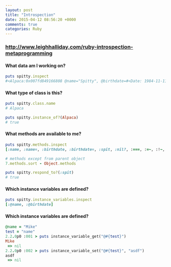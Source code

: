 ```yaml
---
layout: post
title: "Introspection"
date: 2015-04-12 08:56:20 +0000
comments: true
categories: Ruby
---
```


### http://www.leighhalliday.com/ruby-introspection-metaprogramming

#### What data am I working on?
```ruby
puts spitty.inspect
#<Alpaca:0x007fd849166808 @name="Spitty", @birthdate=#<Date: 1984-11-11 ((2446016j,0s,0n),+0s,2299161j)>>
```


#### What type of class is this?
```ruby
puts spitty.class.name
# Alpaca

puts spitty.instance_of?(Alpaca)
# true
```

#### What methods are available to me?
```ruby
puts spitty.methods.inspect
[:name, :name=, :birthdate, :birthdate=, :spit, :nil?, :===, :=~, :!~, :eql?, :hash, :<=>, :class, :singleton_class, :clone, :dup, :taint, :tainted?, :untaint, :untrust, :untrusted?, :trust, :freeze, :frozen?, :to_s, :inspect, :methods, :singleton_methods, :protected_methods, :private_methods, :public_methods, :instance_variables, :instance_variable_get, :instance_variable_set, :instance_variable_defined?, :remove_instance_variable, :instance_of?, :kind_of?, :is_a?, :tap, :send, :public_send, :respond_to?, :extend, :display, :method, :public_method, :singleton_method, :define_singleton_method, :object_id, :to_enum, :enum_for, :==, :equal?, :!, :!=, :instance_eval, :instance_exec, :__send__, :__id__]

# methods except from parent object
7.methods.sort - Object.methods

puts spitty.respond_to?(:spit)
# true
```

#### Which instance variables are defined?
```ruby
puts spitty.instance_variables.inspect
[:@name, :@birthdate]
```

#### Which instance variables are defined?
```ruby
@name = "Mike"
test = "name"
2.2.0p0 :001 > puts instance_variable_get("@#{test}")
Mike
 => nil
2.2.0p0 :002 > puts instance_variable_set("@#{test}", "asdf")
asdf
 => nil
```

